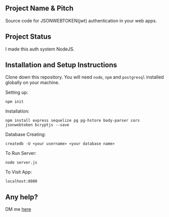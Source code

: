 ## Project Name & Pitch

Source code for JSONWEBTOKEN(jwt) authentication in your web apps.

## Project Status

I made this auth system NodeJS.

## Installation and Setup Instructions

Clone down this repository. You will need `node`, `npm` and `postgresql` installed globally on your machine.

Setting up:

`npm init`

Installation:

`npm install express sequelize pg pg-hstore body-parser cors jsonwebtoken bcryptjs --save`

Database Creating:

`createdb -U <your username> <your database name>`

To Run Server:

`node server.js`

To Visit App:

`localhost:8080`

## Any help?

DM me [here](https://twitter.com/ZohebKh03784087)
